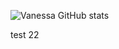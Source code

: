 ![Vanessa GitHub stats](https://github-readme-stats.vercel.app/api?username=vfaconi&theme=dark&show_icons=true)

test 22

